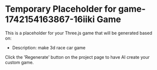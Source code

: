 
# Temporary Placeholder for game-1742154163867-16iiki Game

This is a placeholder for your Three.js game that will be generated based on:
- Description: make 3d race car game

Click the 'Regenerate' button on the project page to have AI create your custom game.
